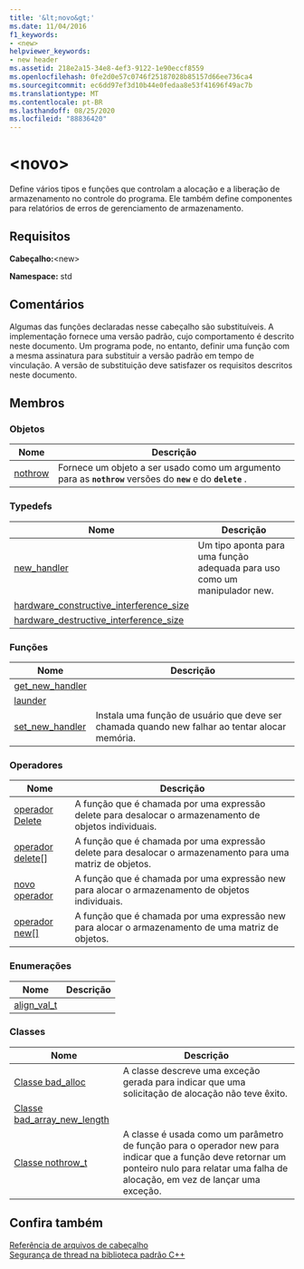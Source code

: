 ```yaml
---
title: '&lt;novo&gt;'
ms.date: 11/04/2016
f1_keywords:
- <new>
helpviewer_keywords:
- new header
ms.assetid: 218e2a15-34e8-4ef3-9122-1e90eccf8559
ms.openlocfilehash: 0fe2d0e57c0746f25187028b85157d66ee736ca4
ms.sourcegitcommit: ec6dd97ef3d10b44e0fedaa8e53f41696f49ac7b
ms.translationtype: MT
ms.contentlocale: pt-BR
ms.lasthandoff: 08/25/2020
ms.locfileid: "88836420"
---
```

# <a name="ltnewgt"></a>&lt;novo&gt;

Define vários tipos e funções que controlam a alocação e a liberação de armazenamento no controle do programa. Ele também define componentes para relatórios de erros de gerenciamento de armazenamento.

## <a name="requirements"></a>Requisitos

**Cabeçalho:**\<new>

**Namespace:** std

## <a name="remarks"></a>Comentários

Algumas das funções declaradas nesse cabeçalho são substituíveis. A implementação fornece uma versão padrão, cujo comportamento é descrito neste documento. Um programa pode, no entanto, definir uma função com a mesma assinatura para substituir a versão padrão em tempo de vinculação. A versão de substituição deve satisfazer os requisitos descritos neste documento.

## <a name="members"></a>Membros

### <a name="objects"></a>Objetos

|Nome|Descrição|
|-|-|
|[nothrow](../standard-library/new-functions.md#nothrow)|Fornece um objeto a ser usado como um argumento para as **`nothrow`** versões do **`new`** e do **`delete`** .|

### <a name="typedefs"></a>Typedefs

|Nome|Descrição|
|-|-|
|[new_handler](../standard-library/new-typedefs.md#new_handler)|Um tipo aponta para uma função adequada para uso como um manipulador new.|
|[hardware_constructive_interference_size](../standard-library/new-typedefs.md#hardware_destructive_interference_size)||
|[hardware_destructive_interference_size](../standard-library/new-typedefs.md#hardware_destructive_interference_size)||

### <a name="functions"></a>Funções

|Nome|Descrição|
|-|-|
|[get_new_handler](../standard-library/new-functions.md#get_new_handler)||
|[launder](../standard-library/new-functions.md#launder)||
|[set_new_handler](../standard-library/new-functions.md#set_new_handler)|Instala uma função de usuário que deve ser chamada quando new falhar ao tentar alocar memória.|

### <a name="operators"></a>Operadores

|Nome|Descrição|
|-|-|
|[operador Delete](../standard-library/new-operators.md#op_delete)|A função que é chamada por uma expressão delete para desalocar o armazenamento de objetos individuais.|
|[operador delete&#91;&#93;](../standard-library/new-operators.md#op_delete_arr)|A função que é chamada por uma expressão delete para desalocar o armazenamento para uma matriz de objetos.|
|[novo operador](../standard-library/new-operators.md#op_new)|A função que é chamada por uma expressão new para alocar o armazenamento de objetos individuais.|
|[operador new&#91;&#93;](../standard-library/new-operators.md#op_new_arr)|A função que é chamada por uma expressão new para alocar o armazenamento de uma matriz de objetos.|

### <a name="enums"></a>Enumerações

|Nome|Descrição|
|-|-|
|[align_val_t](../standard-library/new-operators.md#op_align_val_t)||

### <a name="classes"></a>Classes

|Nome|Descrição|
|-|-|
|[Classe bad_alloc](../standard-library/bad-alloc-class.md)|A classe descreve uma exceção gerada para indicar que uma solicitação de alocação não teve êxito.|
|[Classe bad_array_new_length](../standard-library/bad-array-new-length.md)||
|[Classe nothrow_t](../standard-library/nothrow-t-structure.md)|A classe é usada como um parâmetro de função para o operador new para indicar que a função deve retornar um ponteiro nulo para relatar uma falha de alocação, em vez de lançar uma exceção.|

## <a name="see-also"></a>Confira também

[Referência de arquivos de cabeçalho](../standard-library/cpp-standard-library-header-files.md)\
[Segurança de thread na biblioteca padrão C++](../standard-library/thread-safety-in-the-cpp-standard-library.md)
